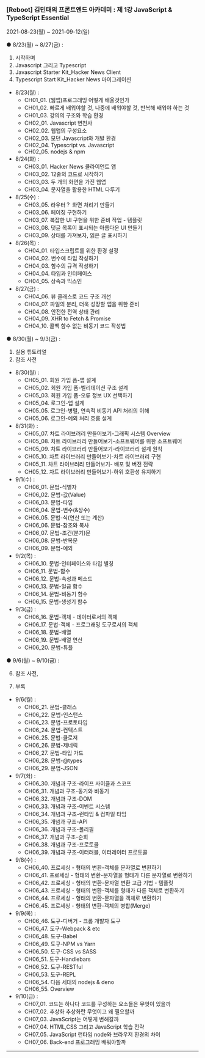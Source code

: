 ### [Reboot] 김민태의 프론트엔드 아카데미 : 제 1강 JavaScript & TypeScript Essential

2021-08-23(월) ~ 2021-09-12(일)

● 8/23(월) ~ 8/27(금) :

1. 시작하며
2. Javascript 그리고 Typescript
3. Javascript Starter Kit_Hacker News Client
4. Typescript Start Kit_Hacker News 마이그레이션
- 8/23(월) :
    - CH01_01. (웹앱)프로그래밍 어떻게 배울것인가
    - CH01_02. 빠르게 배워야할 것, 나중에 배워야할 것, 반복해 배워야 하는 것
    - CH01_03. 강의의 구조와 학습 환경
    - CH02_01. Javascript 변천사
    - CH02_02. 웹앱의 구성요소
    - CH02_03. 모던 Javascript와 개발 환경
    - CH02_04. Typescript vs. Javascript
    - CH02_05. nodejs & npm
- 8/24(화) :
    - CH03_01. Hacker News 클라이언트 앱
    - CH03_02. 12줄의 코드로 시작하기
    - CH03_03. 두 개의 화면을 가진 웹앱
    - CH03_04. 문자열을 활용한 HTML 다루기
- 8/25(수) :
    - CH03_05. 라우터？ 화면 처리기 만들기
    - CH03_06. 페이징 구현하기
    - CH03_07. 복잡한 UI 구현을 위한 준비 작업 - 템플릿
    - CH03_08. 댓글 목록이 표시되는 아름다운 UI 만들기
    - CH03_09. 상태를 가져보자, 읽은 글 표시하기
- 8/26(목) :
    - CH04_01. 타입스크립트를 위한 환경 설정
    - CH04_02. 변수에 타입 작성하기
    - CH04_03. 함수의 규격 작성하기
    - CH04_04. 타입과 인터페이스
    - CH04_05. 상속과 믹스인
- 8/27(금) :
    - CH04_06. 뷰 클래스로 코드 구조 개선
    - CH04_07. 파일의 분리, 더욱 성장할 앱을 위한 준비
    - CH04_08. 안전한 전역 상태 관리
    - CH04_09. XHR to Fetch & Promise
    - CH04_10. 콜백 함수 없는 비동기 코드 작성법

● 8/30(월) ~ 9/3(금) :

1. 실용 튜토리얼
2. 참조 사전
- 8/30(월) :
    - CH05_01. 회원 가입 폼-앱 설계
    - CH05_02. 회원 가입 폼-벨리데이션 구조 설계
    - CH05_03. 회원 가입 폼-오류 정보 UX 선택하기
    - CH05_04. 로그인-앱 설계
    - CH05_05. 로그인-병렬, 연속적 비동기 API 처리의 이해
    - CH05_06. 로그인-예외 처리 흐름 설계
- 8/31(화) :
    - CH05_07. 차트 라이브러리 만들어보기-그래픽 시스템 Overview
    - CH05_08. 차트 라이브러리 만들어보기-소프트웨어를 위한 소프트웨어
    - CH05_09. 차트 라이브러리 만들어보기-라이브러리 설계 원칙
    - CH05_10. 차트 라이브러리 만들어보기-차트 라이브러리 구현
    - CH05_11. 차트 라이브러리 만들어보기- 배포 및 버전 전략
    - CH05_12. 차트 라이브러리 만들어보기-하위 호환성 유지하기
- 9/1(수) :
    - CH06_01. 문법-식별자
    - CH06_02. 문법-값(Value)
    - CH06_03. 문법-타입
    - CH06_04. 문법-변수(&상수)
    - CH06_05. 문법-식(연산 또는 계산)
    - CH06_06. 문법-참조와 복사
    - CH06_07. 문법-조건(분기)문
    - CH06_08. 문법-반복문
    - CH06_09. 문법-예외
- 9/2(목) :
    - CH06_10. 문법-인터페이스와 타입 별칭
    - CH06_11. 문법-함수
    - CH06_12. 문법-속성과 메소드
    - CH06_13. 문법-일급 함수
    - CH06_14. 문법-비동기 함수
    - CH06_15. 문법-생성기 함수
- 9/3(금) :
    - CH06_16. 문법-객체 - 데이터로서의 객체
    - CH06_17. 문법-객체 - 프로그래밍 도구로서의 객체
    - CH06_18. 문법-배열
    - CH06_19. 문법-배열 연산
    - CH06_20. 문법-튜플

● 9/6(월) ~ 9/10(금) :

6. 참조 사전,

7. 부록

- 9/6(월) :
    - CH06_21. 문법-클래스
    - CH06_22. 문법-인스턴스
    - CH06_23. 문법-프로토타입
    - CH06_24. 문법-컨텍스트
    - CH06_25. 문법-클로저
    - CH06_26. 문법-제네릭
    - CH06_27. 문법-타입 가드
    - CH06_28. 문법-@types
    - CH06_29. 문법-JSON
- 9/7(화) :
    - CH06_30. 개념과 구조-라이프 사이클과 스코프
    - CH06_31. 개념과 구조-동기와 비동기
    - CH06_32. 개념과 구조-DOM
    - CH06_33. 개념과 구조-이벤트 시스템
    - CH06_34. 개념과 구조-런타임 & 컴파일 타임
    - CH06_35. 개념과 구조-API
    - CH06_36. 개념과 구조-폴리필
    - CH06_37. 개념과 구조-순회
    - CH06_38. 개념과 구조-프로토콜
    - CH06_39. 개념과 구조-이터러블, 이터레이터 프로토콜
- 9/8(수) :
    - CH06_40. 프로세싱 - 형태의 변환-객체를 문자열로 변환하기
    - CH06_41. 프로세싱 - 형태의 변환-문자열을 형태가 다른 문자열로 변환하기
    - CH06_42. 프로세싱 - 형태의 변환-문자열 변환 고급 기법 - 템플릿
    - CH06_43. 프로세싱 - 형태의 변환-객체를 형태가 다른 객체로 변환하기
    - CH06_44. 프로세싱 - 형태의 변환-문자열을 객체로 변환하기
    - CH06_45. 프로세싱 - 형태의 변환-객체의 병합(Merge)
- 9/9(목) :
    - CH06_46. 도구-디버거 - 크롬 개발자 도구
    - CH06_47. 도구-Webpack & etc
    - CH06_48. 도구-Babel
    - CH06_49. 도구-NPM vs Yarn
    - CH06_50. 도구-CSS vs SASS
    - CH06_51. 도구-Handlebars
    - CH06_52. 도구-RESTful
    - CH06_53. 도구-REPL
    - CH06_54. 다음 세대의 nodejs & deno
    - CH06_55. Overview
- 9/10(금) :
    - CH07_01. 코드는 하나다 코드를 구성하는 요소들은 무엇이 있을까
    - CH07_02. 추상화 추상화란 무엇이고 왜 필요할까
    - CH07_03. JavaScript는 어떻게 변해갈까
    - CH07_04. HTML,CSS 그리고 JavaScript 학습 전략
    - CH07_05. JavaScript 런타임 node와 브라우저 환경의 차이
    - CH07_06. Back-end 프로그래밍 배워야할까

---
